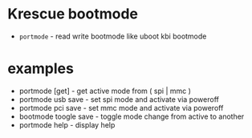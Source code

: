 # Krescue bootmode

+ `portmode` - read write bootmode like uboot kbi bootmode 

# examples

+ portmode [get]       - get active mode from ( spi | mmc )
+ portmode usb save    - set spi mode and activate via poweroff
+ portmode pci save    - set mmc mode and activate via poweroff
+ bootmode toogle save - toggle mode change from active to another
+ portmode help        - display help

